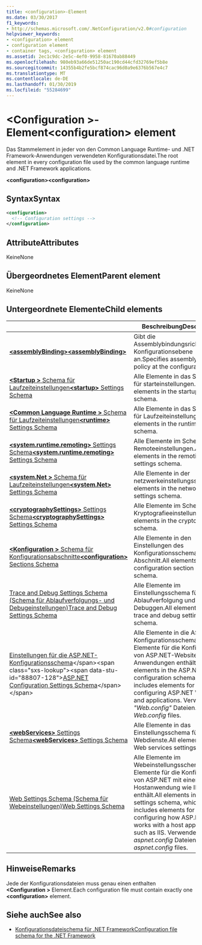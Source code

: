 ```yaml
---
title: <configuration>-Element
ms.date: 03/30/2017
f1_keywords:
- http://schemas.microsoft.com/.NetConfiguration/v2.0#configuration
helpviewer_keywords:
- <configuration> element
- configuration element
- container tags, <configuration> element
ms.assetid: 2ec1c9dc-2e5c-4ef0-9958-81670ab88449
ms.openlocfilehash: 980eb93a66de51250ac190cd44cfd32769ef5b8e
ms.sourcegitcommit: 14355b4b2fe5bcf874cac96d0a9e6376b567e4c7
ms.translationtype: MT
ms.contentlocale: de-DE
ms.lasthandoff: 01/30/2019
ms.locfileid: "55284699"
---
```

# <a name="configuration-element"></a><span data-ttu-id="88807-102">\<Configuration >-Element</span><span class="sxs-lookup"><span data-stu-id="88807-102">\<configuration> element</span></span>

<span data-ttu-id="88807-103">Das Stammelement in jeder von den Common Language Runtime- und .NET Framework-Anwendungen verwendeten Konfigurationsdatei.</span><span class="sxs-lookup"><span data-stu-id="88807-103">The root element in every configuration file used by the common language runtime and .NET Framework applications.</span></span>

<span data-ttu-id="88807-104">**\<configuration>**</span><span class="sxs-lookup"><span data-stu-id="88807-104">**\<configuration>**</span></span>

## <a name="syntax"></a><span data-ttu-id="88807-105">Syntax</span><span class="sxs-lookup"><span data-stu-id="88807-105">Syntax</span></span>

```xml
<configuration>
  <!-- Configuration settings -->
</configuration>
```

## <a name="attributes"></a><span data-ttu-id="88807-106">Attribute</span><span class="sxs-lookup"><span data-stu-id="88807-106">Attributes</span></span>

<span data-ttu-id="88807-107">Keine</span><span class="sxs-lookup"><span data-stu-id="88807-107">None</span></span>

## <a name="parent-element"></a><span data-ttu-id="88807-108">Übergeordnetes Element</span><span class="sxs-lookup"><span data-stu-id="88807-108">Parent element</span></span>

<span data-ttu-id="88807-109">Keine</span><span class="sxs-lookup"><span data-stu-id="88807-109">None</span></span>

## <a name="child-elements"></a><span data-ttu-id="88807-110">Untergeordnete Elemente</span><span class="sxs-lookup"><span data-stu-id="88807-110">Child elements</span></span>

|     | <span data-ttu-id="88807-111">Beschreibung</span><span class="sxs-lookup"><span data-stu-id="88807-111">Description</span></span> |
| --- | ----------- |
| [<span data-ttu-id="88807-112">**\<assemblyBinding>**</span><span class="sxs-lookup"><span data-stu-id="88807-112">**\<assemblyBinding>**</span></span>](~/docs/framework/configure-apps/file-schema/assemblybinding-element-for-configuration.md) | <span data-ttu-id="88807-113">Gibt die Assemblybindungsrichtlinie auf Konfigurationsebene an.</span><span class="sxs-lookup"><span data-stu-id="88807-113">Specifies assembly binding policy at the configuration level.</span></span>|
| [<span data-ttu-id="88807-114">**\<Startup >** Schema für Laufzeiteinstellungen</span><span class="sxs-lookup"><span data-stu-id="88807-114">**\<startup>** Settings Schema</span></span>](~/docs/framework/configure-apps/file-schema/startup/index.md) | <span data-ttu-id="88807-115">Alle Elemente in das Schema für starteinstellungen.</span><span class="sxs-lookup"><span data-stu-id="88807-115">All elements in the startup settings schema.</span></span> |
| [<span data-ttu-id="88807-116">**\<Common Language Runtime >** Schema für Laufzeiteinstellungen</span><span class="sxs-lookup"><span data-stu-id="88807-116">**\<runtime>** Settings Schema</span></span>](~/docs/framework/configure-apps/file-schema/runtime/index.md) | <span data-ttu-id="88807-117">Alle Elemente in das Schema für Laufzeiteinstellungen.</span><span class="sxs-lookup"><span data-stu-id="88807-117">All elements in the runtime settings schema.</span></span> |
| [<span data-ttu-id="88807-118">**\<system.runtime.remoting>** Settings Schema</span><span class="sxs-lookup"><span data-stu-id="88807-118">**\<system.runtime.remoting>** Settings Schema</span></span>](https://msdn.microsoft.com/dc2d1e62-9af7-4ca1-99fd-98b93bb4db9e) | <span data-ttu-id="88807-119">Alle Elemente im Schema für Remoteeinstellungen.</span><span class="sxs-lookup"><span data-stu-id="88807-119">All elements in the remoting settings schema.</span></span> |
| [<span data-ttu-id="88807-120">**\<system.Net >** Schema für Laufzeiteinstellungen</span><span class="sxs-lookup"><span data-stu-id="88807-120">**\<system.Net>** Settings Schema</span></span>](~/docs/framework/configure-apps/file-schema/network/index.md) | <span data-ttu-id="88807-121">Alle Elemente in der netzwerkeinstellungsschema.</span><span class="sxs-lookup"><span data-stu-id="88807-121">All elements in the network settings schema.</span></span> |
| [<span data-ttu-id="88807-122">**\<cryptographySettings>** Settings Schema</span><span class="sxs-lookup"><span data-stu-id="88807-122">**\<cryptographySettings>** Settings Schema</span></span>](~/docs/framework/configure-apps/file-schema/cryptography/index.md) | <span data-ttu-id="88807-123">Alle Elemente im Schema für Kryptografieeinstellungen.</span><span class="sxs-lookup"><span data-stu-id="88807-123">All elements in the crypto settings schema.</span></span> |
| [<span data-ttu-id="88807-124">**\<Konfiguration >** Schema für Konfigurationsabschnitte</span><span class="sxs-lookup"><span data-stu-id="88807-124">**\<configuration>** Sections Schema</span></span>](~/docs/framework/configure-apps/file-schema/configuration-sections-schema.md) | <span data-ttu-id="88807-125">Alle Elemente in den Einstellungen des Konfigurationsschemas-Abschnitt.</span><span class="sxs-lookup"><span data-stu-id="88807-125">All elements in the configuration section settings schema.</span></span> |
| [<span data-ttu-id="88807-126">Trace and Debug Settings Schema (Schema für Ablaufverfolgungs- und Debugeinstellungen)</span><span class="sxs-lookup"><span data-stu-id="88807-126">Trace and Debug Settings Schema</span></span>](~/docs/framework/configure-apps/file-schema/trace-debug/index.md) | <span data-ttu-id="88807-127">Alle Elemente im Einstellungsschema für Ablaufverfolgung und Debuggen.</span><span class="sxs-lookup"><span data-stu-id="88807-127">All elements in the trace and debug settings schema.</span></span> |
| <span data-ttu-id="88807-128">[Einstellungen für die ASP.NET-Konfigurationsschema](https://msdn.microsoft.com/library/b5ysx397(v=vs.100).aspx)</span><span class="sxs-lookup"><span data-stu-id="88807-128">[ASP.NET Configuration Settings Schema](https://msdn.microsoft.com/library/b5ysx397(v=vs.100).aspx)</span></span> | <span data-ttu-id="88807-129">Alle Elemente in die ASP.NET-Konfigurationsschema, die Elemente für die Konfiguration von ASP.NET-Websites und-Anwendungen enthält.</span><span class="sxs-lookup"><span data-stu-id="88807-129">All elements in the ASP.NET configuration schema, which includes elements for configuring ASP.NET Web sites and applications.</span></span> <span data-ttu-id="88807-130">Verwendet *"Web.config"* Dateien.</span><span class="sxs-lookup"><span data-stu-id="88807-130">Used in *Web.config* files.</span></span> |
| [<span data-ttu-id="88807-131">**\<webServices>** Settings Schema</span><span class="sxs-lookup"><span data-stu-id="88807-131">**\<webServices>** Settings Schema</span></span>](https://msdn.microsoft.com/f84d6d55-1add-4eb7-ae46-33df5833ea2e) | <span data-ttu-id="88807-132">Alle Elemente in das Einstellungsschema für Webdienste.</span><span class="sxs-lookup"><span data-stu-id="88807-132">All elements in the Web services settings schema.</span></span> |
| [<span data-ttu-id="88807-133">Web Settings Schema (Schema für Webeinstellungen)</span><span class="sxs-lookup"><span data-stu-id="88807-133">Web Settings Schema</span></span>](~/docs/framework/configure-apps/file-schema/web/index.md) | <span data-ttu-id="88807-134">Alle Elemente im Webeinstellungsschema, das Elemente für die Konfiguration von ASP.NET mit einer Hostanwendung wie IIS enthält.</span><span class="sxs-lookup"><span data-stu-id="88807-134">All elements in the Web settings schema, which includes elements for configuring how ASP.NET works with a host application such as IIS.</span></span> <span data-ttu-id="88807-135">Verwendet *aspnet.config* Dateien.</span><span class="sxs-lookup"><span data-stu-id="88807-135">Used in *aspnet.config* files.</span></span> |

## <a name="remarks"></a><span data-ttu-id="88807-136">Hinweise</span><span class="sxs-lookup"><span data-stu-id="88807-136">Remarks</span></span>

<span data-ttu-id="88807-137">Jede der Konfigurationsdateien muss genau einen enthalten  **\<Configuration >** Element.</span><span class="sxs-lookup"><span data-stu-id="88807-137">Each configuration file must contain exactly one **\<configuration>** element.</span></span>

## <a name="see-also"></a><span data-ttu-id="88807-138">Siehe auch</span><span class="sxs-lookup"><span data-stu-id="88807-138">See also</span></span>

- [<span data-ttu-id="88807-139">Konfigurationsdateischema für .NET Framework</span><span class="sxs-lookup"><span data-stu-id="88807-139">Configuration file schema for the .NET Framework</span></span>](~/docs/framework/configure-apps/file-schema/index.md)
